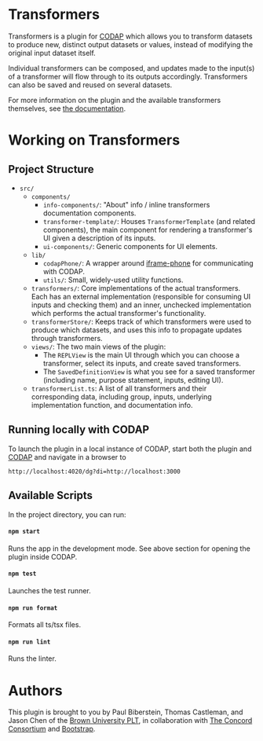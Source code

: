 # Transformers

Transformers is a plugin for [CODAP](https://codap.concord.org/) which allows you to transform datasets to produce new, distinct output datasets or values, instead of modifying the original input dataset itself.

Individual transformers can be composed, and updates made to the input(s) of a transformer will flow through to its outputs accordingly. Transformers
can also be saved and reused on several datasets.

For more information on the plugin and the available transformers themselves, see [the documentation](https://docs.google.com/document/d/1NZA9gxtu6jD3M-5SQyx0tvV2N5qYKMgRm1XUwMnLgJU/edit?usp=sharing).

# Working on Transformers

## Project Structure

- `src/`
  - `components/`
    - `info-components/`: "About" info / inline transformers documentation components.
    - `transformer-template/`: Houses `TransformerTemplate` (and related components), the main component for rendering a transformer's UI given a description of its inputs.
    - `ui-components/`: Generic components for UI elements. 
  - `lib/`
    - `codapPhone/`: A wrapper around [iframe-phone](https://github.com/concord-consortium/iframe-phone) for communicating with CODAP.
    - `utils/`: Small, widely-used utility functions.
  - `transformers/`: Core implementations of the actual transformers. Each has an external implementation (responsible for consuming UI inputs and checking them) and an inner, unchecked implementation which performs the actual transformer's functionality.
  - `transformerStore/`: Keeps track of which transformers were used to produce which datasets, and uses this info to propagate updates through transformers. 
  - `views/`: The two main views of the plugin: 
    - The `REPLView` is the main UI through which you can choose a transformer, select its inputs, and create saved transformers. 
    - The `SavedDefinitionView` is what you see for a saved transformer (including name, purpose statement, inputs, editing UI).
  - `transformerList.ts`: A list of all transformers and their corresponding data, including group, inputs, underlying implementation function, and documentation info.

## Running locally with CODAP

To launch the plugin in a local instance of CODAP, start both the plugin and [CODAP](https://github.com/concord-consortium/codap) and navigate in a browser to
```
http://localhost:4020/dg?di=http://localhost:3000
```

## 

## Available Scripts

In the project directory, you can run:

#### `npm start`

Runs the app in the development mode. See above section for opening the plugin inside CODAP.

#### `npm test`

Launches the test runner.

#### `npm run format`

Formats all ts/tsx files.

#### `npm run lint`

Runs the linter.

# Authors

This plugin is brought to you by Paul Biberstein, Thomas Castleman, and Jason Chen of the [Brown University PLT](https://cs.brown.edu/research/plt/), in collaboration with [The Concord Consortium](https://concord.org/) and [Bootstrap](https://bootstrapworld.org/).
